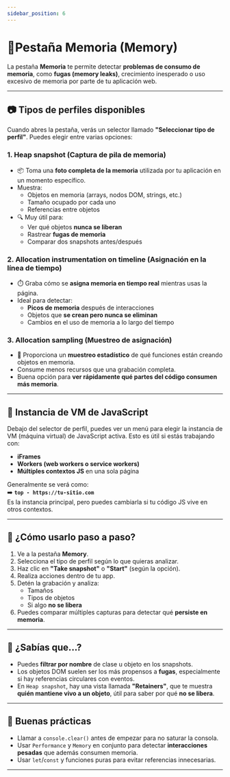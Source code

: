 ```yaml
---
sidebar_position: 6
---
```


# 🧠Pestaña Memoria (Memory)

La pestaña **Memoria** te permite detectar **problemas de consumo de memoria**, como **fugas (memory leaks)**, crecimiento inesperado o uso excesivo de memoria por parte de tu aplicación web.

---

## 📷 Tipos de perfiles disponibles

Cuando abres la pestaña, verás un selector llamado **"Seleccionar tipo de perfil"**. Puedes elegir entre varias opciones:

### 1. **Heap snapshot (Captura de pila de memoria)**

- 📦 Toma una **foto completa de la memoria** utilizada por tu aplicación en un momento específico.
- Muestra:
  - Objetos en memoria (arrays, nodos DOM, strings, etc.)
  - Tamaño ocupado por cada uno
  - Referencias entre objetos
- 🔍 Muy útil para:
  - Ver qué objetos **nunca se liberan**
  - Rastrear **fugas de memoria**
  - Comparar dos snapshots antes/después

### 2. **Allocation instrumentation on timeline (Asignación en la línea de tiempo)**

- ⏱️ Graba cómo se **asigna memoria en tiempo real** mientras usas la página.
- Ideal para detectar:
  - **Picos de memoria** después de interacciones
  - Objetos que **se crean pero nunca se eliminan**
  - Cambios en el uso de memoria a lo largo del tiempo

### 3. **Allocation sampling (Muestreo de asignación)**

- 🔬 Proporciona un **muestreo estadístico** de qué funciones están creando objetos en memoria.
- Consume menos recursos que una grabación completa.
- Buena opción para **ver rápidamente qué partes del código consumen más memoria**.

---

## 🧠 Instancia de VM de JavaScript

Debajo del selector de perfil, puedes ver un menú para elegir la instancia de VM (máquina virtual) de JavaScript activa. Esto es útil si estás trabajando con:

- **iFrames**
- **Workers (web workers o service workers)**
- **Múltiples contextos JS** en una sola página

Generalmente se verá como:  
➡️ **`top - https://tu-sitio.com`**  
Es la instancia principal, pero puedes cambiarla si tu código JS vive en otros contextos.

---

## 🎯 ¿Cómo usarlo paso a paso?

1. Ve a la pestaña **Memory**.
2. Selecciona el tipo de perfil según lo que quieras analizar.
3. Haz clic en **"Take snapshot"** o **"Start"** (según la opción).
4. Realiza acciones dentro de tu app.
5. Detén la grabación y analiza:
   - Tamaños
   - Tipos de objetos
   - Si algo **no se libera**
6. Puedes comparar múltiples capturas para detectar qué **persiste en memoria**.

---

## 📌 ¿Sabías que...?

- Puedes **filtrar por nombre** de clase u objeto en los snapshots.
- Los objetos DOM suelen ser los más propensos a **fugas**, especialmente si hay referencias circulares con eventos.
- En `Heap snapshot`, hay una vista llamada **"Retainers"**, que te muestra **quién mantiene vivo a un objeto**, útil para saber por qué **no se libera**.

---

## 🧼 Buenas prácticas

- Llamar a `console.clear()` antes de empezar para no saturar la consola.
- Usar `Performance` y `Memory` en conjunto para detectar **interacciones pesadas** que además consumen memoria.
- Usar `let`/`const` y funciones puras para evitar referencias innecesarias.

---

